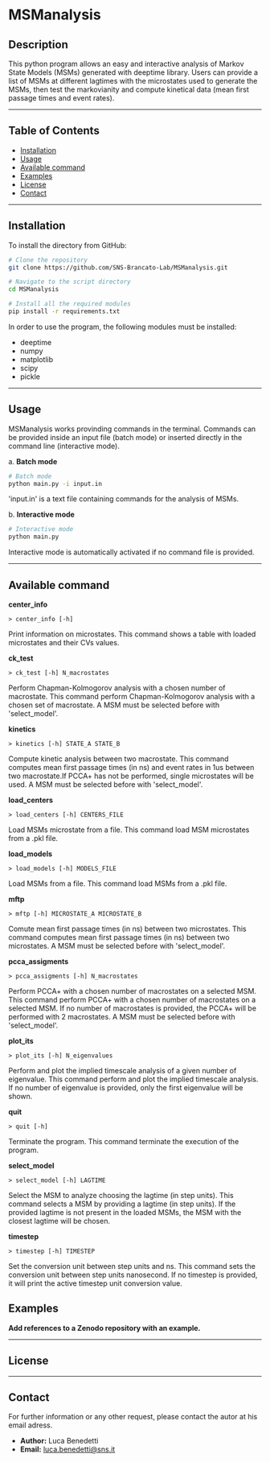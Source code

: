 # MSManalysis

## Description

This python program allows an easy and interactive analysis of Markov State Models (MSMs) generated with deeptime library.
Users can provide a list of MSMs at different lagtimes with the microstates used to generate the MSMs, then test the markovianity and compute kinetical data (mean first passage times and event rates).

---

## Table of Contents

- [Installation](#installation)
- [Usage](#usage)
- [Available command](#available-command)
- [Examples](#examples)
- [License](#license)
- [Contact](#contact)

---

## Installation

To install the directory from GitHub:

```bash
# Clone the repository
git clone https://github.com/SNS-Brancato-Lab/MSManalysis.git

# Navigate to the script directory
cd MSManalysis

# Install all the required modules
pip install -r requirements.txt
```

In order to use the program, the following modules must be installed:

- deeptime
- numpy
- matplotlib
- scipy
- pickle

---

## Usage

MSManalysis works provinding commands in the terminal. Commands can be provided inside an input file (batch mode) or inserted directly in the command line (interactive mode).

a. **Batch mode**

```bash
# Batch mode
python main.py -i input.in
```

'input.in' is a text file containing commands for the analysis of MSMs.

b. **Interactive mode**

```bash
# Interactive mode
python main.py
```

Interactive mode is automatically activated if no command file is provided.

---

## Available command

**center_info**
```
> center_info [-h]
```

Print information on microstates.
This command shows a table with loaded microstates and their CVs values.

**ck_test**
```
> ck_test [-h] N_macrostates
```

Perform Chapman-Kolmogorov analysis with a chosen number of macrostate.
This command perform Chapman-Kolmogorov analysis with a chosen set of macrostate. A MSM must be selected before with 'select_model'.

**kinetics**
```
> kinetics [-h] STATE_A STATE_B
```

Compute kinetic analysis between two macrostate.
This command computes mean first passage times (in ns) and event rates in 1us between two macrostate.If PCCA+ has not be performed, single microstates will be used. A MSM must be selected before with 'select_model'.

**load_centers**
```
> load_centers [-h] CENTERS_FILE
```

Load MSMs microstate from a file.
This command load MSM microstates from a .pkl file.

**load_models**
```
> load_models [-h] MODELS_FILE
```

Load MSMs from a file.
This command load MSMs from a .pkl file.

**mftp**
```
> mftp [-h] MICROSTATE_A MICROSTATE_B
```

Comute mean first passage times (in ns) between two microstates.
This command computes mean first passage times (in ns) between two microstates. A MSM must be selected before with 'select_model'.

**pcca_assigments**
```
> pcca_assigments [-h] N_macrostates
```

Perform PCCA+ with a chosen number of macrostates on a selected MSM.
This command perform PCCA+ with a chosen number of macrostates on a selected MSM. If no number of macrostates is provided, the PCCA+ will be performed with 2 macrostates. A MSM must be selected before with 'select_model'.

**plot_its**
```
> plot_its [-h] N_eigenvalues
```

Perform and plot the implied timescale analysis of a given number of eigenvalue.
This command perform and plot the implied timescale analysis. If no number of eigenvalue is provided, only the first eigenvalue will be shown.

**quit**
```
> quit [-h]
```

Terminate the program.
This command terminate the execution of the program.

**select_model**
```
> select_model [-h] LAGTIME
```

Select the MSM to analyze choosing the lagtime (in step units).
This command selects a MSM by providing a lagtime (in step units). If the provided lagtime is not present in the loaded MSMs, the MSM with the closest lagtime will be chosen.

**timestep**
```
> timestep [-h] TIMESTEP
```

Set the conversion unit between step units and ns.
This command sets the conversion unit between step units nanosecond. If no timestep is provided, it will print the active timestep unit conversion value.

## Examples

**Add references to a Zenodo repository with an example.**

---

## License

---

## Contact

For further information or any other request, please contact the autor at his email adress.

- **Author:** Luca Benedetti
- **Email:** [luca.benedetti@sns.it](mailto\:luca.benedetti@sns.it)
